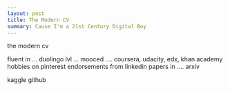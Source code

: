 ```yaml
---
layout: post
title: The Modern CV
summary: Cause I'm a 21st Century Digital Boy
---
```


the modern cv

fluent in ... duolingo lvl ...
mooced .... coursera, udacity, edx, khan academy
hobbies on pinterest
endorsements from linkedin
papers in .... arxiv

kaggle
github

